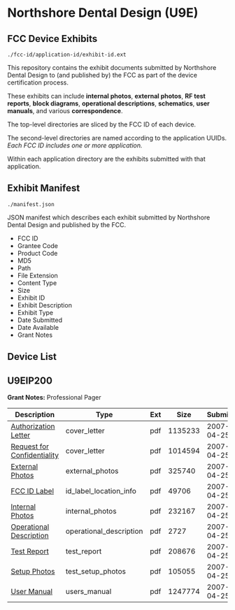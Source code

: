# Northshore Dental Design (U9E)
## FCC Device Exhibits

```
./fcc-id/application-id/exhibit-id.ext
```

This repository contains the exhibit documents submitted by Northshore Dental Design to (and published by) the FCC as part of the device certification process.

These exhibits can include **internal photos**, **external photos**, **RF test reports**, **block diagrams**, **operational descriptions**, **schematics**, **user manuals**, and various **correspondence**.

The top-level directories are sliced by the FCC ID of each device.

The second-level directories are named according to the application UUIDs. *Each FCC ID includes one or more application.*

Within each application directory are the exhibits submitted with that application. 

## Exhibit Manifest

```
./manifest.json
```

JSON manifest which describes each exhibit submitted by Northshore Dental Design and published by the FCC.

- FCC ID
- Grantee Code
- Product Code
- MD5
- Path
- File Extension
- Content Type
- Size
- Exhibit ID
- Exhibit Description
- Exhibit Type
- Date Submitted
- Date Available
- Grant Notes

## Device List
## U9EIP200
**Grant Notes:** Professional Pager

| Description | Type | Ext | Size | Submitted | Available |
| ----------- | ---- | --- | ---- | --------- | --------- |
| [Authorization Letter](U9EIP200/333f50e67ccf4de8916f48e57f9c6e6f/785016.pdf) | cover_letter | pdf | 1135233 | 2007-04-25 | 2007-04-25 |
| [Request for Confidentiality](U9EIP200/333f50e67ccf4de8916f48e57f9c6e6f/785017.pdf) | cover_letter | pdf | 1014594 | 2007-04-25 | 2007-04-25 |
| [External Photos](U9EIP200/333f50e67ccf4de8916f48e57f9c6e6f/785021.pdf) | external_photos | pdf | 325740 | 2007-04-25 | 2007-04-25 |
| [FCC ID Label](U9EIP200/333f50e67ccf4de8916f48e57f9c6e6f/785022.pdf) | id_label_location_info | pdf | 49706 | 2007-04-25 | 2007-04-25 |
| [Internal Photos](U9EIP200/333f50e67ccf4de8916f48e57f9c6e6f/785023.pdf) | internal_photos | pdf | 232167 | 2007-04-25 | 2007-04-25 |
| [Operational Description](U9EIP200/333f50e67ccf4de8916f48e57f9c6e6f/785020.pdf) | operational_description | pdf | 2727 | 2007-04-25 | 2007-04-25 |
| [Test Report](U9EIP200/333f50e67ccf4de8916f48e57f9c6e6f/785024.pdf) | test_report | pdf | 208676 | 2007-04-25 | 2007-04-25 |
| [Setup Photos](U9EIP200/333f50e67ccf4de8916f48e57f9c6e6f/785025.pdf) | test_setup_photos | pdf | 105055 | 2007-04-25 | 2007-04-25 |
| [User Manual](U9EIP200/333f50e67ccf4de8916f48e57f9c6e6f/785026.pdf) | users_manual | pdf | 1247774 | 2007-04-25 | 2007-04-25 |
